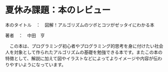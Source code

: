 # 夏休み課題：本のレビュー

本のタイトル　：　図解！アルゴリズムのツボとコツがゼッタイにわかる本

著者　：　中田　亨

　この本は、プログラミング初心者やプログラミング的思考を身に付けたい社会人を対象として作られたアルゴリズムの基礎を勉強できる本です。またこの本の特徴として、解説に加えて図やイラストなどによってよりイメージや内容が伝わりやすいようになっています。
 



